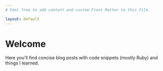 ```yaml
---
# Feel free to add content and custom Front Matter to this file.

layout: default
---
```


# Welcome

Here you'll find concise blog posts with code snippets (mostly Ruby) and things I learned.